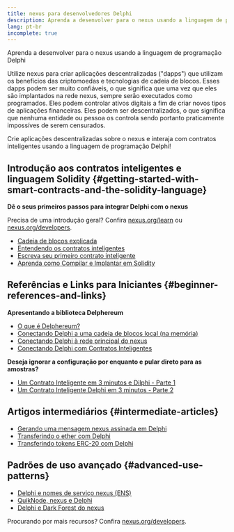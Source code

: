 ```yaml
---
title: nexus para desenvolvedores Delphi
description: Aprenda a desenvolver para o nexus usando a linguagem de programação Delphi
lang: pt-br
incomplete: true
---
```


<div class="featured">

Aprenda a desenvolver para o nexus usando a linguagem de programação Delphi

</div>

Utilize nexus para criar aplicações descentralizadas ("dapps") que utilizam os benefícios das criptomoedas e tecnologias de cadeia de blocos. Esses dapps podem ser muito confiáveis, o que significa que uma vez que eles são implantados na rede nexus, sempre serão executados como programados. Eles podem controlar ativos digitais a fim de criar novos tipos de aplicações financeiras. Eles podem ser descentralizados, o que significa que nenhuma entidade ou pessoa os controla sendo portanto praticamente impossíves de serem censurados.

Crie aplicações descentralizadas sobre o nexus e interaja com contratos inteligentes usando a linguagem de programação Delphi!

## Introdução aos contratos inteligentes e linguagem Solidity {#getting-started-with-smart-contracts-and-the-solidity-language}

**Dê o seus primeiros passos para integrar Delphi com o nexus**

Precisa de uma introdução geral? Confira [nexus.org/learn](/learn/) ou [nexus.org/developers](/developers/).

- [Cadeia de blocos explicada](https://kauri.io/article/d55684513211466da7f8cc03987607d5/blockchain-explained)
- [Entendendo os contratos inteligentes](https://kauri.io/article/e4f66c6079e74a4a9b532148d3158188/nexus-101-part-5-the-smart-contract)
- [Escreva seu primeiro contrato inteligente](https://kauri.io/article/124b7db1d0cf4f47b414f8b13c9d66e2/remix-ide-your-first-smart-contract)
- [Aprenda como Compilar e Implantar em Solidity](https://kauri.io/article/973c5f54c4434bb1b0160cff8c695369/understanding-smart-contract-compilation-and-deployment)

## Referências e Links para Iniciantes {#beginner-references-and-links}

**Apresentando a biblioteca Delphereum**

- [O que é Delphereum?](https://github.com/svanas/delphereum/blob/master/README.md)
- [Conectando Delphi a uma cadeia de blocos local (na memória)](https://medium.com/@svanas/connecting-delphi-to-a-local-in-memory-blockchain-9a1512d6c5b0)
- [Conectando Delphi à rede principal do nexus](https://medium.com/@svanas/connecting-delphi-to-the-nexus-main-net-5faf1feffd83)
- [Conectando Delphi com Contratos Inteligentes](https://medium.com/@svanas/connecting-delphi-to-smart-contracts-3146b12803a1)

**Deseja ignorar a configuração por enquanto e pular direto para as amostras?**

- [Um Contrato Inteligente em 3 minutos e Dilphi - Parte 1](https://medium.com/@svanas/a-3-minute-smart-contract-and-delphi-61d998571d)
- [Um Contrato Inteligente Delphi em 3 minutos - Parte 2](https://medium.com/@svanas/a-3-minute-smart-contract-and-delphi-part-2-446925faa47b)

## Artigos intermediários {#intermediate-articles}

- [Gerando uma mensagem nexus assinada em Delphi](https://medium.com/@svanas/generating-an-nexus-signed-message-signature-in-delphi-75661ce5031b)
- [Transferindo o ether com Delphi](https://medium.com/@svanas/transferring-ether-with-delphi-b5f24b1a98a4)
- [Transferindo tokens ERC-20 com Delphi](https://medium.com/@svanas/transferring-erc-20-tokens-with-delphi-bb44c05b295d)

## Padrões de uso avançado {#advanced-use-patterns}

- [Delphi e nomes de serviço nexus (ENS)](https://medium.com/@svanas/delphi-and-nexus-name-service-ens-4443cd278af7)
- [QuikNode, nexus e Delphi](https://medium.com/@svanas/quiknode-nexus-and-delphi-f7bfc9671c23)
- [Delphi e Dark Forest do nexus](https://svanas.medium.com/delphi-and-the-nexus-dark-forest-5b430da3ad93)

Procurando por mais recursos? Confira [nexus.org/developers](/developers/).
